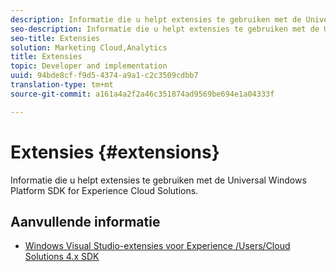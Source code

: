 ```yaml
---
description: Informatie die u helpt extensies te gebruiken met de Universal Windows Platform SDK for Experience Cloud Solutions.
seo-description: Informatie die u helpt extensies te gebruiken met de Universal Windows Platform SDK for Experience Cloud Solutions.
seo-title: Extensies
solution: Marketing Cloud,Analytics
title: Extensies
topic: Developer and implementation
uuid: 94bde8cf-f9d5-4374-a9a1-c2c3509cdbb7
translation-type: tm+mt
source-git-commit: a161a4a2f2a46c351874ad9569be694e1a04333f

---
```



# Extensies {#extensions}

Informatie die u helpt extensies te gebruiken met de Universal Windows Platform SDK for Experience Cloud Solutions.

## Aanvullende informatie

+ [Windows Visual Studio-extensies voor Experience /Users/Cloud Solutions 4.x SDK](/help/universal-windows/extensions/win-vse-4x.md)